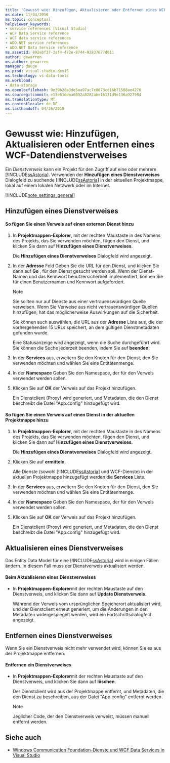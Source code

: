 ```yaml
---
title: 'Gewusst wie: Hinzufügen, Aktualisieren oder Entfernen eines WCF-Datendienstverweises'
ms.date: 11/04/2016
ms.topic: conceptual
helpviewer_keywords:
- service references [Visual Studio]
- WCF Data Service reference
- WCF data service references
- ADO.NET service references
- ADO.NET Data Service reference
ms.assetid: 892ebf37-3af4-472e-8744-92837677d611
author: gewarren
ms.author: gewarren
manager: douge
ms.prod: visual-studio-dev15
ms.technology: vs-data-tools
ms.workload:
- data-storage
ms.openlocfilehash: 9e39b28a3de5aa97ac7c0673cd16b71508ae4276
ms.sourcegitcommit: e13e61ddea6032a8282abe16131d9e136a927984
ms.translationtype: MT
ms.contentlocale: de-DE
ms.lasthandoff: 04/26/2018
---
```

# <a name="how-to-add-update-or-remove-a-wcf-data-service-reference"></a>Gewusst wie: Hinzufügen, Aktualisieren oder Entfernen eines WCF-Datendienstverweises
Ein *Dienstverweis* kann ein Projekt für den Zugriff auf eine oder mehrere [!INCLUDE[ssAstoria](../data-tools/includes/ssastoria_md.md)]. Verwenden der **Hinzufügen eines Dienstverweises** Dialogfeld zu suchende [!INCLUDE[ssAstoria](../data-tools/includes/ssastoria_md.md)] in der aktuellen Projektmappe, lokal auf einem lokalen Netzwerk oder im Internet.

[!INCLUDE[note_settings_general](../data-tools/includes/note_settings_general_md.md)]

## <a name="adding-a-service-reference"></a>Hinzufügen eines Dienstverweises

#### <a name="to-add-a-reference-to-an-external-service"></a>So fügen Sie einen Verweis auf einen externen Dienst hinzu

1.  In **Projektmappen-Explorer**, mit der rechten Maustaste in des Namens des Projekts, das Sie verwenden möchten, fügen den Dienst, und klicken Sie dann auf **Hinzufügen eines Dienstverweises**.

     Die **Hinzufügen eines Dienstverweises** Dialogfeld wird angezeigt.

2.  In der **Adresse** Feld Geben Sie die URL für den Dienst, und klicken Sie dann auf **Go** , für den Dienst gesucht werden soll. Wenn der Dienst-Namen und das Kennwort benutzersicherheit implementiert, können Sie für einen Benutzernamen und Kennwort aufgefordert.

    > [!NOTE]
    >  Sie sollten nur auf Dienste aus einer vertrauenswürdigen Quelle verweisen. Wenn Sie Verweise aus nicht vertrauenswürdigen Quellen hinzufügen, hat das möglicherweise Auswirkungen auf die Sicherheit.

     Sie können auch auswählen, die URL aus der **Adresse** Liste aus, die der vorhergehenden 15 URLs speichert, an dem gültigen Dienstmetadaten gefunden wurde.

     Eine Statusanzeige wird angezeigt, wenn die Suche durchgeführt wird. Sie können die Suche jederzeit beenden, indem Sie auf **beenden**.

3.  In der **Services** aus, erweitern Sie den Knoten für den Dienst, den Sie verwenden möchten und wählen Sie eine Entitätenmenge.

4.  In der **Namespace** Geben Sie den Namespace, der für den Verweis verwendet werden sollen.

5.  Klicken Sie auf **OK** der Verweis auf das Projekt hinzufügen.

     Ein Dienstclient (Proxy) wird generiert, und Metadaten, die den Dienst beschreibt die Datei "App.config" hinzugefügt wird.

#### <a name="to-add-a-reference-to-a-service-in-the-current-solution"></a>So fügen Sie einen Verweis auf einen Dienst in der aktuellen Projektmappe hinzu

1.  In **Projektmappen-Explorer**, mit der rechten Maustaste in des Namens des Projekts, das Sie verwenden möchten, fügen den Dienst, und klicken Sie dann auf **Hinzufügen eines Dienstverweises**.

     Die **Hinzufügen eines Dienstverweises** Dialogfeld wird angezeigt.

2.  Klicken Sie auf **ermitteln**.

     Alle Dienste (sowohl [!INCLUDE[ssAstoria](../data-tools/includes/ssastoria_md.md)] und WCF-Dienste) in der aktuellen Projektmappe hinzugefügt werden die **Services** Liste.

3.  In der **Services** aus, erweitern Sie den Knoten für den Dienst, den Sie verwenden möchten und wählen Sie eine Entitätenmenge.

4.  In der **Namespace** Geben Sie den Namespace, der für den Verweis verwendet werden sollen.

5.  Klicken Sie auf **OK** der Verweis auf das Projekt hinzufügen.

     Ein Dienstclient (Proxy) wird generiert, und Metadaten, die den Dienst beschreibt die Datei "App.config" hinzugefügt wird.

## <a name="updating-a-service-reference"></a>Aktualisieren eines Dienstverweises
 Das Entity Data Model für eine [!INCLUDE[ssAstoria](../data-tools/includes/ssastoria_md.md)] wird in einigen Fällen ändern. In diesem Fall muss der Dienstverweis aktualisiert werden.

#### <a name="to-update-a-service-reference"></a>Beim Aktualisieren eines Dienstverweises

-   In **Projektmappen-Explorer**mit der rechten Maustaste auf den Dienstverweis, und klicken Sie dann auf **Update Dienstverweis**.

     Während der Verweis vom ursprünglichen Speicherort aktualisiert wird, und der Dienstclient erneut generiert, um die Änderungen in den Metadaten widergespiegelt werden, wird ein Fortschrittsdialogfeld angezeigt.

## <a name="removing-a-service-reference"></a>Entfernen eines Dienstverweises
 Wenn Sie ein Dienstverweis nicht mehr verwendet wird, können Sie es aus der Projektmappe entfernen.

#### <a name="to-remove-a-service-reference"></a>Entfernen ein Dienstverweises

-   In **Projektmappen-Explorer**mit der rechten Maustaste auf den Dienstverweis, und klicken Sie dann auf **löschen**.

     Der Dienstclient wird aus der Projektmappe entfernt, und Metadaten, die den Dienst zu beschreiben, aus der Datei "App.config" entfernt werden.

    > [!NOTE]
    >  Jeglicher Code, der den Dienstverweis verweist, müssen manuell entfernt werden.

## <a name="see-also"></a>Siehe auch

- [Windows Communication Foundation-Dienste und WCF Data Services in Visual Studio](../data-tools/windows-communication-foundation-services-and-wcf-data-services-in-visual-studio.md)